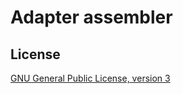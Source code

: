 # Adapter assembler



## License

[GNU General Public License, version 3](https://www.gnu.org/licenses/gpl-3.0.html)
